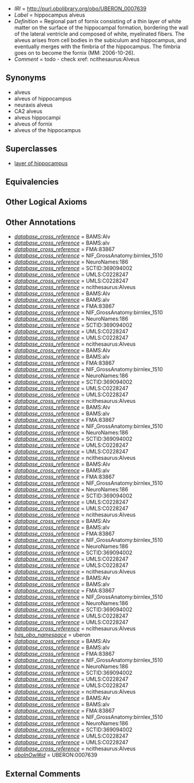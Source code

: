  * *IRI* = http://purl.obolibrary.org/obo/UBERON_0007639
 * *Label* = hippocampus alveus
 * *Definition* = Regional part of fornix consisting of a thin layer of white matter on the surface of the hippocampal formation, bordering the wall of the lateral ventricle and composed of white, myelinated fibers. The alveus arises from cell bodies in the subiculum and hippocampus, and eventually merges with the fimbria of the hippocampus. The fimbria goes on to become the fornix (MM: 2006-10-26).
 * *Comment* = todo - check xref: ncithesaurus:Alveus

## Synonyms

 * alveus
 * alveus of hippocampus
 * neuraxis alveus
 * CA2 alveus
 * alveus hippocampi
 * alveus of fornix
 * alveus of the hippocampus

## Superclasses

 * [layer of hippocampus](../../UBERON/05/UBERON_0002305.md)

## Equivalencies


## Other Logical Axioms


## Other Annotations

 * *[database_cross_reference](../../ef/oboInOwl#hasDbXref.md)* = BAMS:Alv
 * *[database_cross_reference](../../ef/oboInOwl#hasDbXref.md)* = BAMS:alv
 * *[database_cross_reference](../../ef/oboInOwl#hasDbXref.md)* = FMA:83867
 * *[database_cross_reference](../../ef/oboInOwl#hasDbXref.md)* = NIF_GrossAnatomy:birnlex_1510
 * *[database_cross_reference](../../ef/oboInOwl#hasDbXref.md)* = NeuroNames:186
 * *[database_cross_reference](../../ef/oboInOwl#hasDbXref.md)* = SCTID:369094002
 * *[database_cross_reference](../../ef/oboInOwl#hasDbXref.md)* = UMLS:C0228247
 * *[database_cross_reference](../../ef/oboInOwl#hasDbXref.md)* = UMLS:C0228247
 * *[database_cross_reference](../../ef/oboInOwl#hasDbXref.md)* = ncithesaurus:Alveus
 * *[database_cross_reference](../../ef/oboInOwl#hasDbXref.md)* = BAMS:Alv
 * *[database_cross_reference](../../ef/oboInOwl#hasDbXref.md)* = BAMS:alv
 * *[database_cross_reference](../../ef/oboInOwl#hasDbXref.md)* = FMA:83867
 * *[database_cross_reference](../../ef/oboInOwl#hasDbXref.md)* = NIF_GrossAnatomy:birnlex_1510
 * *[database_cross_reference](../../ef/oboInOwl#hasDbXref.md)* = NeuroNames:186
 * *[database_cross_reference](../../ef/oboInOwl#hasDbXref.md)* = SCTID:369094002
 * *[database_cross_reference](../../ef/oboInOwl#hasDbXref.md)* = UMLS:C0228247
 * *[database_cross_reference](../../ef/oboInOwl#hasDbXref.md)* = UMLS:C0228247
 * *[database_cross_reference](../../ef/oboInOwl#hasDbXref.md)* = ncithesaurus:Alveus
 * *[database_cross_reference](../../ef/oboInOwl#hasDbXref.md)* = BAMS:Alv
 * *[database_cross_reference](../../ef/oboInOwl#hasDbXref.md)* = BAMS:alv
 * *[database_cross_reference](../../ef/oboInOwl#hasDbXref.md)* = FMA:83867
 * *[database_cross_reference](../../ef/oboInOwl#hasDbXref.md)* = NIF_GrossAnatomy:birnlex_1510
 * *[database_cross_reference](../../ef/oboInOwl#hasDbXref.md)* = NeuroNames:186
 * *[database_cross_reference](../../ef/oboInOwl#hasDbXref.md)* = SCTID:369094002
 * *[database_cross_reference](../../ef/oboInOwl#hasDbXref.md)* = UMLS:C0228247
 * *[database_cross_reference](../../ef/oboInOwl#hasDbXref.md)* = UMLS:C0228247
 * *[database_cross_reference](../../ef/oboInOwl#hasDbXref.md)* = ncithesaurus:Alveus
 * *[database_cross_reference](../../ef/oboInOwl#hasDbXref.md)* = BAMS:Alv
 * *[database_cross_reference](../../ef/oboInOwl#hasDbXref.md)* = BAMS:alv
 * *[database_cross_reference](../../ef/oboInOwl#hasDbXref.md)* = FMA:83867
 * *[database_cross_reference](../../ef/oboInOwl#hasDbXref.md)* = NIF_GrossAnatomy:birnlex_1510
 * *[database_cross_reference](../../ef/oboInOwl#hasDbXref.md)* = NeuroNames:186
 * *[database_cross_reference](../../ef/oboInOwl#hasDbXref.md)* = SCTID:369094002
 * *[database_cross_reference](../../ef/oboInOwl#hasDbXref.md)* = UMLS:C0228247
 * *[database_cross_reference](../../ef/oboInOwl#hasDbXref.md)* = UMLS:C0228247
 * *[database_cross_reference](../../ef/oboInOwl#hasDbXref.md)* = ncithesaurus:Alveus
 * *[database_cross_reference](../../ef/oboInOwl#hasDbXref.md)* = BAMS:Alv
 * *[database_cross_reference](../../ef/oboInOwl#hasDbXref.md)* = BAMS:alv
 * *[database_cross_reference](../../ef/oboInOwl#hasDbXref.md)* = FMA:83867
 * *[database_cross_reference](../../ef/oboInOwl#hasDbXref.md)* = NIF_GrossAnatomy:birnlex_1510
 * *[database_cross_reference](../../ef/oboInOwl#hasDbXref.md)* = NeuroNames:186
 * *[database_cross_reference](../../ef/oboInOwl#hasDbXref.md)* = SCTID:369094002
 * *[database_cross_reference](../../ef/oboInOwl#hasDbXref.md)* = UMLS:C0228247
 * *[database_cross_reference](../../ef/oboInOwl#hasDbXref.md)* = UMLS:C0228247
 * *[database_cross_reference](../../ef/oboInOwl#hasDbXref.md)* = ncithesaurus:Alveus
 * *[database_cross_reference](../../ef/oboInOwl#hasDbXref.md)* = BAMS:Alv
 * *[database_cross_reference](../../ef/oboInOwl#hasDbXref.md)* = BAMS:alv
 * *[database_cross_reference](../../ef/oboInOwl#hasDbXref.md)* = FMA:83867
 * *[database_cross_reference](../../ef/oboInOwl#hasDbXref.md)* = NIF_GrossAnatomy:birnlex_1510
 * *[database_cross_reference](../../ef/oboInOwl#hasDbXref.md)* = NeuroNames:186
 * *[database_cross_reference](../../ef/oboInOwl#hasDbXref.md)* = SCTID:369094002
 * *[database_cross_reference](../../ef/oboInOwl#hasDbXref.md)* = UMLS:C0228247
 * *[database_cross_reference](../../ef/oboInOwl#hasDbXref.md)* = UMLS:C0228247
 * *[database_cross_reference](../../ef/oboInOwl#hasDbXref.md)* = ncithesaurus:Alveus
 * *[database_cross_reference](../../ef/oboInOwl#hasDbXref.md)* = BAMS:Alv
 * *[database_cross_reference](../../ef/oboInOwl#hasDbXref.md)* = BAMS:alv
 * *[database_cross_reference](../../ef/oboInOwl#hasDbXref.md)* = FMA:83867
 * *[database_cross_reference](../../ef/oboInOwl#hasDbXref.md)* = NIF_GrossAnatomy:birnlex_1510
 * *[database_cross_reference](../../ef/oboInOwl#hasDbXref.md)* = NeuroNames:186
 * *[database_cross_reference](../../ef/oboInOwl#hasDbXref.md)* = SCTID:369094002
 * *[database_cross_reference](../../ef/oboInOwl#hasDbXref.md)* = UMLS:C0228247
 * *[database_cross_reference](../../ef/oboInOwl#hasDbXref.md)* = UMLS:C0228247
 * *[database_cross_reference](../../ef/oboInOwl#hasDbXref.md)* = ncithesaurus:Alveus
 * *[has_obo_namespace](../../ce/oboInOwl#hasOBONamespace.md)* = uberon
 * *[database_cross_reference](../../ef/oboInOwl#hasDbXref.md)* = BAMS:Alv
 * *[database_cross_reference](../../ef/oboInOwl#hasDbXref.md)* = BAMS:alv
 * *[database_cross_reference](../../ef/oboInOwl#hasDbXref.md)* = FMA:83867
 * *[database_cross_reference](../../ef/oboInOwl#hasDbXref.md)* = NIF_GrossAnatomy:birnlex_1510
 * *[database_cross_reference](../../ef/oboInOwl#hasDbXref.md)* = NeuroNames:186
 * *[database_cross_reference](../../ef/oboInOwl#hasDbXref.md)* = SCTID:369094002
 * *[database_cross_reference](../../ef/oboInOwl#hasDbXref.md)* = UMLS:C0228247
 * *[database_cross_reference](../../ef/oboInOwl#hasDbXref.md)* = UMLS:C0228247
 * *[database_cross_reference](../../ef/oboInOwl#hasDbXref.md)* = ncithesaurus:Alveus
 * *[database_cross_reference](../../ef/oboInOwl#hasDbXref.md)* = BAMS:Alv
 * *[database_cross_reference](../../ef/oboInOwl#hasDbXref.md)* = BAMS:alv
 * *[database_cross_reference](../../ef/oboInOwl#hasDbXref.md)* = FMA:83867
 * *[database_cross_reference](../../ef/oboInOwl#hasDbXref.md)* = NIF_GrossAnatomy:birnlex_1510
 * *[database_cross_reference](../../ef/oboInOwl#hasDbXref.md)* = NeuroNames:186
 * *[database_cross_reference](../../ef/oboInOwl#hasDbXref.md)* = SCTID:369094002
 * *[database_cross_reference](../../ef/oboInOwl#hasDbXref.md)* = UMLS:C0228247
 * *[database_cross_reference](../../ef/oboInOwl#hasDbXref.md)* = UMLS:C0228247
 * *[database_cross_reference](../../ef/oboInOwl#hasDbXref.md)* = ncithesaurus:Alveus
 * *[oboInOwl#id](../../id/oboInOwl#id.md)* = UBERON:0007639

## External Comments


